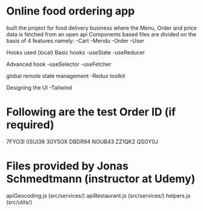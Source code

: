 # Online food ordering app

built the project for food delivery business where the Menu, Order and price data is fetched from an open api
Components based files are divided on the basis of 4 features namely:
-Cart
-Mendu
-Order
-User

Hooks used (local)
Basic hooks
-useState
-useReducer

Advanced hook
-useSelector
-useFetcher

global remote state management
-Redux toolkit

Designing the UI
-Tailwind

# Following are the test Order ID (if required)

7FYO3I
0SUI36
3GY5OX
DBDR94
NOUB43
ZZ1QK2
QSOY0J

# Files provided by Jonas Schmedtmann (instructor at Udemy)

apiGeocoding.js (src/services/)
apiRestaurant.js (src/services/)
helpers.js (src/utils/)
